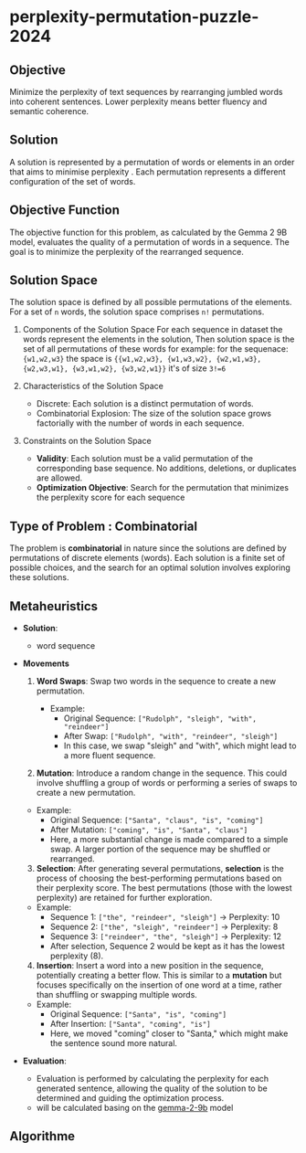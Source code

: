 # perplexity-permutation-puzzle-2024

## Objective
Minimize the perplexity of text sequences by rearranging jumbled words into coherent sentences. Lower perplexity means better fluency and semantic coherence.

## Solution
A solution is represented by a permutation of words or elements in an order that aims to minimise perplexity . Each permutation represents a different configuration of the set of words.

## Objective Function
The objective function for this problem, as calculated by the Gemma 2 9B model, evaluates the quality of a permutation of words in a sequence. The goal is to minimize the perplexity of the rearranged sequence.

## Solution Space
The solution space is defined by all possible permutations of the elements. For a set of `n` words, the solution space comprises `n!` permutations.

1. Components of the Solution Space
    For each sequence in dataset the words represent the elements in the solution, Then solution space is the set of all permutations of these words
    for example: for the sequenace: `{w1,w2,w3}` the space is 
    `{{w1,w2,w3}, {w1,w3,w2}, {w2,w1,w3}, {w2,w3,w1}, {w3,w1,w2}, {w3,w2,w1}}`
    it's of size `3!=6`

2. Characteristics of the Solution Space
    - Discrete: Each solution is a distinct permutation of words.
    - Combinatorial Explosion: The size of the solution space grows factorially with the number of words in each sequence.

3. Constraints on the Solution Space
    - **Validity**: Each solution must be a valid permutation of the corresponding base sequence. No additions, deletions, or duplicates are allowed.
    - **Optimization Objective**: Search for the permutation that minimizes the perplexity score for each sequence

## Type of Problem : Combinatorial
The problem is **combinatorial** in nature since the solutions are defined by permutations of discrete elements (words). Each solution is a finite set of possible choices, and the search for an optimal solution involves exploring these solutions.

## Metaheuristics

- **Solution**:
  - word sequence

- **Movements**
    1. **Word Swaps**: Swap two words in the sequence to create a new permutation.
        - Example:
            - Original Sequence: `["Rudolph", "sleigh", "with", "reindeer"]`
            - After Swap: `["Rudolph", "with", "reindeer", "sleigh"]`
            - In this case, we swap "sleigh" and "with", which might lead to a more fluent sequence.
    
    2. **Mutation**: Introduce a random change in the sequence. This could involve shuffling a group of words or performing a series of swaps to create a new permutation.
    - Example:
        - Original Sequence: `["Santa", "claus", "is", "coming"]`
        - After Mutation: `["coming", "is", "Santa", "claus"]`
        - Here, a more substantial change is made compared to a simple swap. A larger portion of the sequence may be shuffled or rearranged.

    3. **Selection**: After generating several permutations, **selection** is the process of choosing the best-performing permutations based on their perplexity score. The best permutations (those with the lowest perplexity) are retained for further exploration.
    - Example:
        - Sequence 1: `["the", "reindeer", "sleigh"]` → Perplexity: 10
        - Sequence 2: `["the", "sleigh", "reindeer"]` → Perplexity: 8
        - Sequence 3: `["reindeer", "the", "sleigh"]` → Perplexity: 12
        - After selection, Sequence 2 would be kept as it has the lowest perplexity (8).

    4. **Insertion**: Insert a word into a new position in the sequence, potentially creating a better flow. This is similar to a **mutation** but focuses specifically on the insertion of one word at a time, rather than shuffling or swapping multiple words.
    - Example:
        - Original Sequence: `["Santa", "is", "coming"]`
        - After Insertion: `["Santa", "coming", "is"]`
        - Here, we moved "coming" closer to "Santa," which might make the sentence sound more natural.

- **Evaluation**:
  - Evaluation is performed by calculating the perplexity for each generated sentence, allowing the quality of the solution to be determined and guiding the optimization process.
  - will be calculated basing on the [gemma-2-9b](https://www.kaggle.com/models/google/gemma-2/Transformers/gemma-2-9b/2) model

## Algorithme